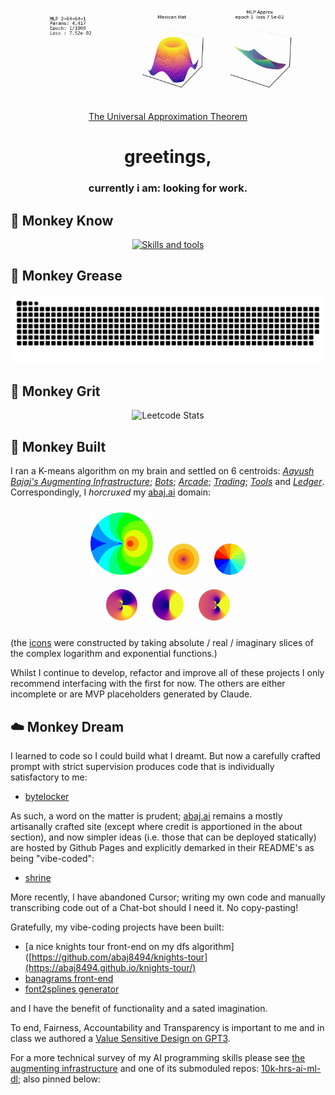<div align="center">
  <img width="700px" src="/assets/universal.gif" alt="Neural Nets learning 3-Space">
  <br>
  <a href="https://en.wikipedia.org/wiki/Universal_approximation_theorem"> The Universal Approximation Theorem </a>
</div>

<h1 align="center">greetings,</h1>
<h3 align="center">currently i am: <strong>looking for work.</strong></h3>


## 🧠 Monkey Know

<p align="center">
  <a href="https://skillicons.dev">
    <img src="https://skillicons.dev/icons?i=py,js,docker,linux,c,latex,go,r,git,neovim,emacs" alt="Skills and tools"/>
  </a>
</p>

## 🐍 Monkey Grease

<p align="center">
  <img src="https://raw.githubusercontent.com/abaj8494/abaj8494/refs/heads/output/github-snake-dark.svg" alt="GitHub Snake Animation" />
</p>

## 🌳 Monkey Grit

<p align="center">
  <img src="https://leetcard.jacoblin.cool/abaj8494?ext=activity" alt="Leetcode Stats" />
</p>

## 🔨 Monkey Built

I ran a K-means algorithm on my brain and settled on 6 centroids: [_Aayush Bajaj's Augmenting Infrastructure_](https://github.com/abaj8494/site); [_Bots_](https://github.com/abaj8494/bots); [_Arcade_](https://github.com/abaj8494/arcade); [_Trading_](https://github.com/abaj8494/trading); [_Tools_](https://github.com/abaj8494/tools) and [_Ledger_](https://github.com/abaj8494/ledger). Correspondingly, I _horcruxed_ my [abaj.ai](https://abaj.ai) domain:

<div align="center">
  <a href="https://abaj.ai" target="_blank" style="text-decoration: none; display: inline-block;">
    <img width="100px" src="/assets/abs_hsv.svg" style="margin: 10px; display: block;">
  </a>
  <a href="https://bots.abaj.ai" target="_blank" style="text-decoration: none; display: inline-block;">
    <img width="50px" src="/assets/real_inferno.svg" style="margin: 10px; display: block;">
  </a>
  <a href="https://arcade.abaj.ai" target="_blank" style="text-decoration: none; display: inline-block;">
    <img width="50px" src="/assets/imag_jet.svg" style="margin: 10px; display: block;">
  </a>
</div>
<div align="center">
  <a href="https://trading.abaj.ai" target="_blank" style="text-decoration: none; display: inline-block;">
    <img width="50px" src="/assets/trade1.svg" style="margin: 10px; display: block;">
  </a>
  <a href="https://tools.abaj.ai" target="_blank" style="text-decoration: none; display: inline-block;">
    <img width="50px" src="/assets/tools.svg" style="margin: 10px; display: block;">
  </a>
  <a href="https://ledger.abaj.ai" target="_blank" style="text-decoration: none; display: inline-block;">
    <img width="50px" src="/assets/ledger.svg" style="margin: 10px; display: block;">
  </a>
</div>

(the [icons](https://github.com/abaj8494/icons) were constructed by taking absolute / real / imaginary slices of the complex logarithm and exponential functions.)

Whilst I continue to develop, refactor and improve all of these projects I only recommend interfacing with the first for now. The others are either incomplete or are MVP placeholders generated by Claude.

## ☁️ Monkey Dream

I learned to code so I could build what I dreamt. But now a carefully crafted prompt with strict supervision produces code that is individually satisfactory to me:
- [bytelocker](https://github.com/abaj8494/bytelocker)

As such, a word on the matter is prudent; [abaj.ai](https://abaj.ai) remains a mostly artisanally crafted site (except where credit is apportioned in the about section), and now simpler ideas (i.e. those that can be deployed statically) are hosted by Github Pages and explicitly demarked in their README's as being "vibe-coded":
- [shrine](https://abaj8494.github.io/shrine/people)

More recently, I have abandoned Cursor; writing my own code and manually transcribing code out of a Chat-bot should I need it. No copy-pasting!

Gratefully, my vibe-coding projects have been built:
- [a nice knights tour front-end on my dfs algorithm]([https://github.com/abaj8494/knights-tour](https://abaj8494.github.io/knights-tour/)
- [banagrams front-end](https://github.com/abaj8494/banagrams)
- [font2splines generator](https://github.com/abaj8494/font2splines)

and I have the benefit of functionality and a sated imagination.

To end, Fairness, Accountability and Transparency is important to me and in class we authored a [Value Sensitive Design on GPT3](https://abaj.ai/doc/essays/gpt3.pdf). 

For a more technical survey of my AI programming skills please see [the augmenting infrastructure](abaj.ai/projects#machine-learning) and one of its submoduled repos: [10k-hrs-ai-ml-dl](https://github.com/abaj8494/10khrs-ai-ml-dl); also pinned below:

